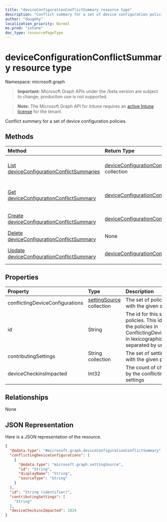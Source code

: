 ```yaml
---
title: "deviceConfigurationConflictSummary resource type"
description: "Conflict summary for a set of device configuration policies."
author: "dougeby"
localization_priority: Normal
ms.prod: "intune"
doc_type: resourcePageType
---
```


# deviceConfigurationConflictSummary resource type

Namespace: microsoft.graph

> **Important:** Microsoft Graph APIs under the /beta version are subject to change; production use is not supported.

> **Note:** The Microsoft Graph API for Intune requires an [active Intune license](https://go.microsoft.com/fwlink/?linkid=839381) for the tenant.

Conflict summary for a set of device configuration policies.

## Methods
|Method|Return Type|Description|
|:---|:---|:---|
|[List deviceConfigurationConflictSummaries](../api/intune-deviceconfig-deviceconfigurationconflictsummary-list.md)|[deviceConfigurationConflictSummary](../resources/intune-deviceconfig-deviceconfigurationconflictsummary.md) collection|List properties and relationships of the [deviceConfigurationConflictSummary](../resources/intune-deviceconfig-deviceconfigurationconflictsummary.md) objects.|
|[Get deviceConfigurationConflictSummary](../api/intune-deviceconfig-deviceconfigurationconflictsummary-get.md)|[deviceConfigurationConflictSummary](../resources/intune-deviceconfig-deviceconfigurationconflictsummary.md)|Read properties and relationships of the [deviceConfigurationConflictSummary](../resources/intune-deviceconfig-deviceconfigurationconflictsummary.md) object.|
|[Create deviceConfigurationConflictSummary](../api/intune-deviceconfig-deviceconfigurationconflictsummary-create.md)|[deviceConfigurationConflictSummary](../resources/intune-deviceconfig-deviceconfigurationconflictsummary.md)|Create a new [deviceConfigurationConflictSummary](../resources/intune-deviceconfig-deviceconfigurationconflictsummary.md) object.|
|[Delete deviceConfigurationConflictSummary](../api/intune-deviceconfig-deviceconfigurationconflictsummary-delete.md)|None|Deletes a [deviceConfigurationConflictSummary](../resources/intune-deviceconfig-deviceconfigurationconflictsummary.md).|
|[Update deviceConfigurationConflictSummary](../api/intune-deviceconfig-deviceconfigurationconflictsummary-update.md)|[deviceConfigurationConflictSummary](../resources/intune-deviceconfig-deviceconfigurationconflictsummary.md)|Update the properties of a [deviceConfigurationConflictSummary](../resources/intune-deviceconfig-deviceconfigurationconflictsummary.md) object.|

## Properties
|Property|Type|Description|
|:---|:---|:---|
|conflictingDeviceConfigurations|[settingSource](../resources/intune-deviceconfig-settingsource.md) collection|The set of policies in conflict with the given setting|
|id|String|The id for this set of conflicting policies. This id is the ids of all the policies in ConflictingDeviceConfigurations in lexicographical order separated by underscores.|
|contributingSettings|String collection|The set of settings in conflict with the given policies|
|deviceCheckinsImpacted|Int32|The count of checkins impacted by the conflicting policies and settings|

## Relationships
None

## JSON Representation
Here is a JSON representation of the resource.
<!-- {
  "blockType": "resource",
  "keyProperty": "id",
  "@odata.type": "microsoft.graph.deviceConfigurationConflictSummary"
}
-->
``` json
{
  "@odata.type": "#microsoft.graph.deviceConfigurationConflictSummary",
  "conflictingDeviceConfigurations": [
    {
      "@odata.type": "microsoft.graph.settingSource",
      "id": "String",
      "displayName": "String",
      "sourceType": "String"
    }
  ],
  "id": "String (identifier)",
  "contributingSettings": [
    "String"
  ],
  "deviceCheckinsImpacted": 1024
}
```



